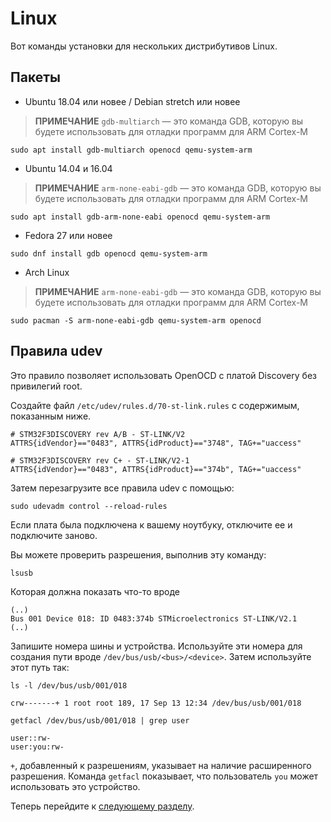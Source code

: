 # Linux

Вот команды установки для нескольких дистрибутивов Linux.

## Пакеты

- Ubuntu 18.04 или новее / Debian stretch или новее

> **ПРИМЕЧАНИЕ** `gdb-multiarch` — это команда GDB, которую вы будете использовать для отладки программ для ARM Cortex-M

<!-- Debian stretch -->
<!-- GDB 7.12 -->
<!-- OpenOCD 0.9.0 -->
<!-- QEMU 2.8.1 -->

<!-- Ubuntu 18.04 -->
<!-- GDB 8.1 -->
<!-- OpenOCD 0.10.0 -->
<!-- QEMU 2.11.1 -->

``` console
sudo apt install gdb-multiarch openocd qemu-system-arm
```

- Ubuntu 14.04 и 16.04

> **ПРИМЕЧАНИЕ** `arm-none-eabi-gdb` — это команда GDB, которую вы будете использовать для отладки программ для ARM Cortex-M

<!-- Ubuntu 14.04 -->
<!-- GDB 7.6 (!) -->
<!-- OpenOCD 0.7.0 (?) -->
<!-- QEMU 2.0.0 (?) -->

``` console
sudo apt install gdb-arm-none-eabi openocd qemu-system-arm
```

- Fedora 27 или новее

<!-- Fedora 27 -->
<!-- GDB 7.6 (!) -->
<!-- OpenOCD 0.10.0 -->
<!-- QEMU 2.10.2 -->

``` console
sudo dnf install gdb openocd qemu-system-arm
```

- Arch Linux

> **ПРИМЕЧАНИЕ** `arm-none-eabi-gdb` — это команда GDB, которую вы будете использовать для отладки программ для ARM Cortex-M

``` console
sudo pacman -S arm-none-eabi-gdb qemu-system-arm openocd
```

## Правила udev

Это правило позволяет использовать OpenOCD с платой Discovery без привилегий root.

Создайте файл `/etc/udev/rules.d/70-st-link.rules` с содержимым, показанным ниже.

``` text
# STM32F3DISCOVERY rev A/B - ST-LINK/V2
ATTRS{idVendor}=="0483", ATTRS{idProduct}=="3748", TAG+="uaccess"

# STM32F3DISCOVERY rev C+ - ST-LINK/V2-1
ATTRS{idVendor}=="0483", ATTRS{idProduct}=="374b", TAG+="uaccess"
```

Затем перезагрузите все правила udev с помощью:

``` console
sudo udevadm control --reload-rules
```

Если плата была подключена к вашему ноутбуку, отключите ее и подключите заново.

Вы можете проверить разрешения, выполнив эту команду:

``` console
lsusb
```

Которая должна показать что-то вроде

```text
(..)
Bus 001 Device 018: ID 0483:374b STMicroelectronics ST-LINK/V2.1
(..)
```

Запишите номера шины и устройства. Используйте эти номера для создания пути вроде `/dev/bus/usb/<bus>/<device>`. Затем используйте этот путь так:

``` console
ls -l /dev/bus/usb/001/018
```

```text
crw-------+ 1 root root 189, 17 Sep 13 12:34 /dev/bus/usb/001/018
```

```console
getfacl /dev/bus/usb/001/018 | grep user
```

```text
user::rw-
user:you:rw-
```

`+`, добавленный к разрешениям, указывает на наличие расширенного разрешения. Команда `getfacl` показывает, что пользователь `you` может использовать это устройство.

Теперь перейдите к [следующему разделу].

[следующему разделу]: verify.md
